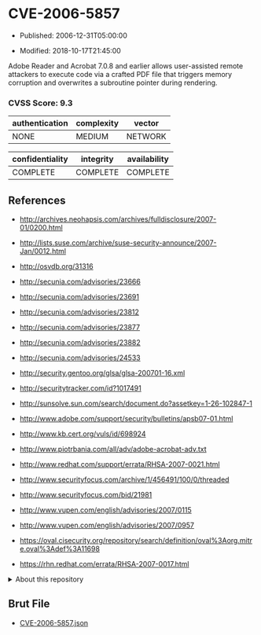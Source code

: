 # CVE-2006-5857

- Published: 2006-12-31T05:00:00

- Modified: 2018-10-17T21:45:00

Adobe Reader and Acrobat 7.0.8 and earlier allows user-assisted remote attackers to execute code via a crafted PDF file that triggers memory corruption and overwrites a subroutine pointer during rendering.

### CVSS Score: **9.3**

| authentication | complexity | vector |
| --- | --- | --- |
| NONE | MEDIUM | NETWORK |

| confidentiality | integrity | availability |
| --- | --- | --- |
| COMPLETE | COMPLETE | COMPLETE |

## References

* http://archives.neohapsis.com/archives/fulldisclosure/2007-01/0200.html

* http://lists.suse.com/archive/suse-security-announce/2007-Jan/0012.html

* http://osvdb.org/31316

* http://secunia.com/advisories/23666

* http://secunia.com/advisories/23691

* http://secunia.com/advisories/23812

* http://secunia.com/advisories/23877

* http://secunia.com/advisories/23882

* http://secunia.com/advisories/24533

* http://security.gentoo.org/glsa/glsa-200701-16.xml

* http://securitytracker.com/id?1017491

* http://sunsolve.sun.com/search/document.do?assetkey=1-26-102847-1

* http://www.adobe.com/support/security/bulletins/apsb07-01.html

* http://www.kb.cert.org/vuls/id/698924

* http://www.piotrbania.com/all/adv/adobe-acrobat-adv.txt

* http://www.redhat.com/support/errata/RHSA-2007-0021.html

* http://www.securityfocus.com/archive/1/456491/100/0/threaded

* http://www.securityfocus.com/bid/21981

* http://www.vupen.com/english/advisories/2007/0115

* http://www.vupen.com/english/advisories/2007/0957

* https://oval.cisecurity.org/repository/search/definition/oval%3Aorg.mitre.oval%3Adef%3A11698

* https://rhn.redhat.com/errata/RHSA-2007-0017.html

<details>
<summary>About this repository</summary> 

  This repository is part of the project [Live Hack CVE](https://github.com/Live-Hack-CVE). Main website can be found [www.live-hack.org](https://www.live-hack.org) 
  
  Made by [Sn0wAlice](https://github.com/Sn0wAlice) for the people that care about security and need to have a feed of the latest CVEs. Hope you enjoy it, don't forget to star the repo and follow me on [Twitter](https://twitter.com/Sn0wAlice) and [Github](https://github.com/Sn0wAlice). And that is my [personnal website](https://www.alice-snow.me/)

  - [Home Page](https://github.com/Live-Hack-CVE)
  - [Framework](https://github.com/Live-Hack-CVE/cve-framework)
  - [CVE database](https://github.com/Live-Hack-CVE/full_database)
  - [Changelog](https://github.com/Live-Hack-CVE/Changelog)
</details>

## Brut File

* [CVE-2006-5857.json](https://raw.githubusercontent.com/Live-Hack-CVE/full_database/main/cves/2006/CVE-2006-5857.json)

